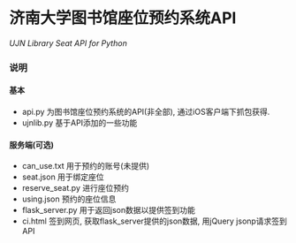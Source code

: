 # 济南大学图书馆座位预约系统API
_UJN Library Seat API for Python_
### 说明
#### 基本
- api.py 为图书馆座位预约系统的API(非全部), 通过iOS客户端下抓包获得.
- ujnlib.py 基于API添加的一些功能
#### 服务端(可选)
- can_use.txt 用于预约的账号(未提供)
- seat.json 用于绑定座位
- reserve_seat.py 进行座位预约
- using.json 预约的座位信息
- flask_server.py 用于返回json数据以提供签到功能
- ci.html 签到网页, 获取flask_server提供的json数据, 用jQuery jsonp请求签到API